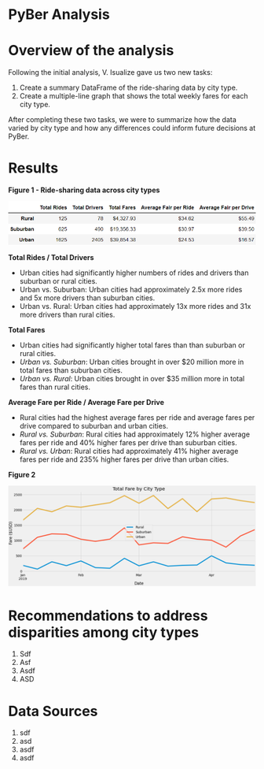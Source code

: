 # __PyBer Analysis__

# __Overview of the analysis__

Following the initial analysis, V. Isualize gave us two new tasks:

  1.	Create a summary DataFrame of the ride-sharing data by city type. 
  2.	Create a multiple-line graph that shows the total weekly fares for each city type. 

After completing these two tasks, we were to summarize how the data varied by city type and how any differences could inform future decisions at PyBer.

# __Results__

**Figure 1 - Ride-sharing data across city types**

![](PyBer_SummaryDF.png)

**Total Rides / Total Drivers** 
  - Urban cities had significantly higher numbers of rides and drivers than suburban or rural cities.
  - Urban vs. Suburban: Urban cities had approximately 2.5x more rides and 5x more drivers than suburban cities.
  - Urban vs. Rural: Urban cities had approximately 13x more rides and 31x more drivers than rural cities.

**Total Fares** 
  - Urban cities had significantly higher total fares than than suburban or rural cities.
  - *Urban vs. Suburban*: Urban cities brought in over $20 million more in total fares than suburban cities.
  - *Urban vs. Rural*: Urban cities brought in over $35 million more in total fares than rural cities.

**Average Fare per Ride / Average Fare per Drive**
  - Rural cities had the highest average fares per ride and average fares per drive compared to suburban and urban cities.
  - *Rural vs. Suburban*: Rural cities had approximately 12% higher average fares per ride and 40% higher fares per drive than suburban cities.
  - *Rural vs. Urban*: Rural cities had approximately 41% higher average fares per ride and 235% higher fares per drive than urban cities.

**Figure 2**

![](tfb_ByCity.png)


# __Recommendations to address disparities among city types__

  1. Sdf
  2. Asf
  3. Asdf
  4. ASD

# __Data Sources__

  1. sdf
  2. asd
  3. asdf
  4. asdf
